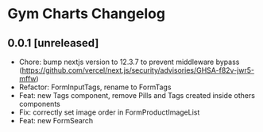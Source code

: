 # Gym Charts Changelog

## 0.0.1 [unreleased]

-   Chore: bump nextjs version to 12.3.7 to prevent middleware bypass (https://github.com/vercel/next.js/security/advisories/GHSA-f82v-jwr5-mffw)
-   Refactor: FormInputTags, rename to FormTags
-   Feat: new Tags component, remove Pills and Tags created inside others components
-   Fix: correctly set image order in FormProductImageList
-   Feat: new FormSearch
